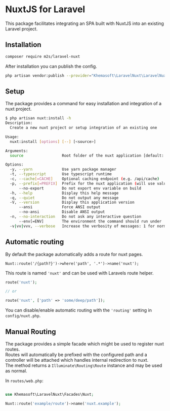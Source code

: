 # NuxtJS for Laravel

This package facilitates integrating an SPA built with NuxtJS into an existing Laravel project.

## Installation

```sh
composer require m2s/laravel-nuxt
```

After installation you can publish the config.

```sh
php artisan vendor:publish --provider="Khemasoft\LaravelNuxt\LaravelNuxtServiceProvider"
```

## Setup

The package provides a command for easy installation and integration of a nuxt project.

```sh
$ php artisan nuxt:install -h
Description:
  Create a new nuxt project or setup integration of an existing one

Usage:
  nuxt:install [options] [--] [<source>]

Arguments:
  source                 Root folder of the nuxt application [default: "resources/nuxt"]

Options:
  -y, --yarn             Use yarn package manager
  -t, --typescript       Use typescript runtime
  -c, --cache[=CACHE]    Optional caching endpoint (e.g. /api/cache)
  -p, --prefix[=PREFIX]  Prefix for the nuxt application (will use value from `config('nuxt.prefix')` if omitted)
      --no-export        Do not export env variable on build
  -h, --help             Display this help message
  -q, --quiet            Do not output any message
  -V, --version          Display this application version
      --ansi             Force ANSI output
      --no-ansi          Disable ANSI output
  -n, --no-interaction   Do not ask any interactive question
      --env[=ENV]        The environment the command should run under
  -v|vv|vvv, --verbose   Increase the verbosity of messages: 1 for normal output, 2 for more verbose output and 3 for debug
```

## Automatic routing

By default the package automatically adds a route for nuxt pages.

`Nuxt::route('/{path?}')->where('path', '.*')->name('nuxt');`

This route is named `'nuxt'` and can be used with Laravels route helper.

```php
route('nuxt');

// or

route('nuxt', ['path' => 'some/deep/path']);
```

You can disable/enable automatic routing with the `'routing'` setting in `config/nuxt.php`.

## Manual Routing

The package provides a simple facade which might be used to register nuxt routes.  
Routes will automatically be prefixed with the configured path and a controller will be attached which handles internal redirection to nuxt.  
The method returns a `Illuminate\Routing\Route` instance and may be used as normal.

In `routes/web.php`:

```php

use Khemasoft\LaravelNuxt\Facades\Nuxt;

Nuxt::route('example/route')->name('nuxt.example');
```
